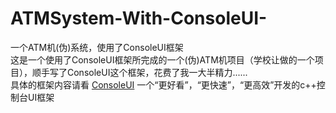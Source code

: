 # ATMSystem-With-ConsoleUI-
一个ATM机(伪)系统，使用了ConsoleUI框架<br>
这是一个使用了ConsoleUI框架所完成的一个(伪)ATM机项目（学校让做的一个项目），顺手写了ConsoleUI这个框架，花费了我一大半精力......<br>
具体的框架内容请看 [ConsoleUI](https://github.com/PurpleSky-NS/ConsoleUI) 一个“更好看”，“更快速”，“更高效”开发的c++控制台UI框架
